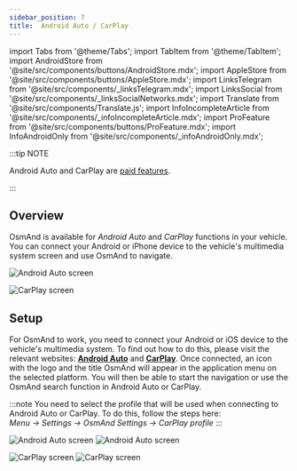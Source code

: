 ```yaml
---
sidebar_position: 7
title:  Android Auto / CarPlay
---
```


import Tabs from '@theme/Tabs';
import TabItem from '@theme/TabItem';
import AndroidStore from '@site/src/components/buttons/AndroidStore.mdx';
import AppleStore from '@site/src/components/buttons/AppleStore.mdx';
import LinksTelegram from '@site/src/components/_linksTelegram.mdx';
import LinksSocial from '@site/src/components/_linksSocialNetworks.mdx';
import Translate from '@site/src/components/Translate.js';
import InfoIncompleteArticle from '@site/src/components/_infoIncompleteArticle.mdx';
import ProFeature from '@site/src/components/buttons/ProFeature.mdx';
import InfoAndroidOnly from '@site/src/components/_infoAndroidOnly.mdx';

<InfoIncompleteArticle/>  

:::tip NOTE
  
Android Auto and CarPlay are [paid features](../user.md/purchases/).

:::

## Overview

OsmAnd is available for *Android Auto* and *CarPlay* functions in your vehicle. You can connect your Android or iPhone device to the vehicle's multimedia system screen and use OsmAnd to navigate.  

<Tabs groupId="operating-systems">

<TabItem value="android" label="Android Auto">

![Android Auto screen](@site/static/img/navigation/auto-car/osmand_android_auto.png)  

</TabItem>

<TabItem value="ios" label="CarPlay"> 

![CarPlay screen](@site/static/img/navigation/auto-car/ios-carplay.png)

</TabItem>

</Tabs>


## Setup

For OsmAnd to work, you need to connect your Android or iOS device to the vehicle's multimedia system. To find out how to do this, please visit the relevant websites: [**Android Auto**](https://www.android.com/auto) and [**CarPlay**](https://www.apple.com/ios/carplay/). Once connected, an icon with the logo and the title OsmAnd will appear in the application menu on the selected platform. You will then be able to start the navigation or use the OsmAnd search function in Android Auto or CarPlay.  

:::note
You need to select the profile that will be used when connecting to Android Auto or CarPlay. To do this, follow the steps here:  
*Menu → Settings → OsmAnd Settings → CarPlay profile*
:::  

<Tabs groupId="operating-systems">

<TabItem value="android" label="Android Auto">

![Android Auto screen](@site/static/img/navigation/auto-car/android-auto-1.png)  ![Android Auto screen](@site/static/img/navigation/auto-car/android-auto-2.png)

</TabItem>

<TabItem value="ios" label="CarPlay"> 

![CarPlay screen](@site/static/img/navigation/auto-car/car-play-1.png)   ![CarPlay screen](@site/static/img/navigation/auto-car/car-play-3.png)

</TabItem>

</Tabs>  
